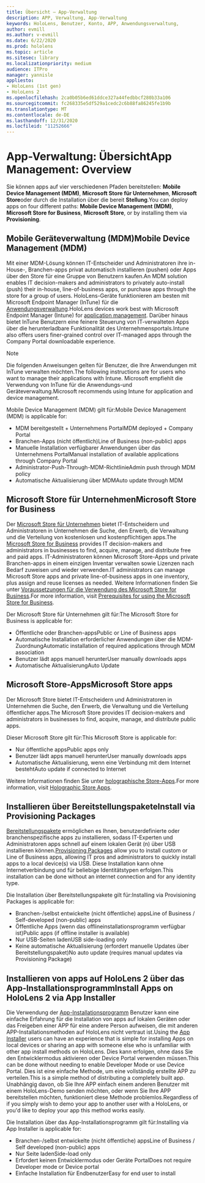 ```yaml
---
title: Übersicht – App-Verwaltung
description: APP, Verwaltung, App-Verwaltung
keywords: HoloLens, Benutzer, Konto, APP, Anwendungsverwaltung,
author: evmill
ms.author: v-evmill
ms.date: 6/22/2020
ms.prod: hololens
ms.topic: article
ms.sitesec: library
ms.localizationpriority: medium
audience: ITPro
manager: yannisle
appliesto:
- HoloLens (1st gen)
- HoloLens 2
ms.openlocfilehash: 2ca0b05b6ed61ddce327a44fedbbcf280b33a106
ms.sourcegitcommit: fc268335e5df529a1cedc2c6b88fa86245fe1b9b
ms.translationtype: MT
ms.contentlocale: de-DE
ms.lasthandoff: 12/31/2020
ms.locfileid: "11252666"
---
```

# <span data-ttu-id="832c5-104">App-Verwaltung: Übersicht</span><span class="sxs-lookup"><span data-stu-id="832c5-104">App Management: Overview</span></span>

<span data-ttu-id="832c5-105">Sie können apps auf vier verschiedenen Pfaden bereitstellen: **Mobile Device Management (MDM)**, **Microsoft Store für Unternehmen**, **Microsoft Store**oder durch die Installation über die bereit **Stellung**.</span><span class="sxs-lookup"><span data-stu-id="832c5-105">You can deploy apps on four different paths: **Mobile Device Management (MDM)**, **Microsoft Store for Business**, **Microsoft Store**, or by installing them via **Provisioning**.</span></span>

## <span data-ttu-id="832c5-106">Mobile Geräteverwaltung (MDM)</span><span class="sxs-lookup"><span data-stu-id="832c5-106">Mobile Device Management (MDM)</span></span>

<span data-ttu-id="832c5-107">Mit einer MDM-Lösung können IT-Entscheider und Administratoren ihre in-House-, Branchen-apps privat automatisch installieren (pushen) oder Apps über den Store für eine Gruppe von Benutzern kaufen.</span><span class="sxs-lookup"><span data-stu-id="832c5-107">An MDM solution enables IT decision-makers and administrators to privately auto-install (push) their in-house, line-of-business apps, or purchase apps through the store for a group of users.</span></span> <span data-ttu-id="832c5-108">HoloLens-Geräte funktionieren am besten mit Microsoft Endpoint Manager (InTune) für die [Anwendungsverwaltung](app-deploy-intune.md).</span><span class="sxs-lookup"><span data-stu-id="832c5-108">HoloLens devices work best with Microsoft Endpoint Manager (Intune) for [application management](app-deploy-intune.md).</span></span> <span data-ttu-id="832c5-109">Darüber hinaus bietet InTune Benutzern eine feinere Steuerung von IT-verwalteten Apps über die herunterladbare Funktionalität des Unternehmensportals.</span><span class="sxs-lookup"><span data-stu-id="832c5-109">Intune also offers users finer-grained control over IT-managed apps through the Company Portal downloadable experience.</span></span>

> [!NOTE]
> <span data-ttu-id="832c5-110">Die folgenden Anweisungen gelten für Benutzer, die Ihre Anwendungen mit InTune verwalten möchten.</span><span class="sxs-lookup"><span data-stu-id="832c5-110">The following instructions are for users who want to manage their applications with Intune.</span></span> <span data-ttu-id="832c5-111">Microsoft empfiehlt die Verwendung von InTune für die Anwendungs-und Geräteverwaltung.</span><span class="sxs-lookup"><span data-stu-id="832c5-111">Microsoft recommends using Intune for application and device management.</span></span>

<span data-ttu-id="832c5-112">Mobile Device Management (MDM) gilt für:</span><span class="sxs-lookup"><span data-stu-id="832c5-112">Mobile Device Management (MDM) is applicable for:</span></span>

* <span data-ttu-id="832c5-113">MDM bereitgestellt + Unternehmens Portal</span><span class="sxs-lookup"><span data-stu-id="832c5-113">MDM deployed + Company Portal</span></span>
* <span data-ttu-id="832c5-114">Branchen-Apps (nicht öffentlich)</span><span class="sxs-lookup"><span data-stu-id="832c5-114">Line of Business (non-public) apps</span></span>
* <span data-ttu-id="832c5-115">Manuelle Installation verfügbarer Anwendungen über das Unternehmens Portal</span><span class="sxs-lookup"><span data-stu-id="832c5-115">Manual installation of available applications through Company Portal</span></span>
* <span data-ttu-id="832c5-116">Administrator-Push-Through-MDM-Richtlinie</span><span class="sxs-lookup"><span data-stu-id="832c5-116">Admin push through MDM policy</span></span>
* <span data-ttu-id="832c5-117">Automatische Aktualisierung über MDM</span><span class="sxs-lookup"><span data-stu-id="832c5-117">Auto update through MDM</span></span>

## <span data-ttu-id="832c5-118">Microsoft Store für Unternehmen</span><span class="sxs-lookup"><span data-stu-id="832c5-118">Microsoft Store for Business</span></span>

<span data-ttu-id="832c5-119">Der [Microsoft Store für Unternehmen](app-deploy-store-business.md) bietet IT-Entscheidern und Administratoren in Unternehmen die Suche, den Erwerb, die Verwaltung und die Verteilung von kostenlosen und kostenpflichtigen apps.</span><span class="sxs-lookup"><span data-stu-id="832c5-119">The [Microsoft Store for Business](app-deploy-store-business.md) provides IT decision-makers and administrators in businesses to find, acquire, manage, and distribute free and paid apps.</span></span> <span data-ttu-id="832c5-120">IT-Administratoren können Microsoft Store-Apps und private Branchen-apps in einem einzigen Inventar verwalten sowie Lizenzen nach Bedarf zuweisen und wieder verwenden.</span><span class="sxs-lookup"><span data-stu-id="832c5-120">IT administrators can manage Microsoft Store apps and private line-of-business apps in one inventory, plus assign and reuse licenses as needed.</span></span> <span data-ttu-id="832c5-121">Weitere Informationen finden Sie unter [Voraussetzungen für die Verwendung des Microsoft Store for Business](https://docs.microsoft.com/microsoft-store/prerequisites-microsoft-store-for-business).</span><span class="sxs-lookup"><span data-stu-id="832c5-121">For more information, visit [Prerequisites for using the Microsoft Store for Business](https://docs.microsoft.com/microsoft-store/prerequisites-microsoft-store-for-business).</span></span>

<span data-ttu-id="832c5-122">Der Microsoft Store für Unternehmen gilt für:</span><span class="sxs-lookup"><span data-stu-id="832c5-122">The Microsoft Store for Business is applicable for:</span></span>

* <span data-ttu-id="832c5-123">Öffentliche oder Branchen-apps</span><span class="sxs-lookup"><span data-stu-id="832c5-123">Public or Line of Business apps</span></span>
* <span data-ttu-id="832c5-124">Automatische Installation erforderlicher Anwendungen über die MDM-Zuordnung</span><span class="sxs-lookup"><span data-stu-id="832c5-124">Automatic installation of required applications through MDM association</span></span>
* <span data-ttu-id="832c5-125">Benutzer lädt apps manuell herunter</span><span class="sxs-lookup"><span data-stu-id="832c5-125">User manually downloads apps</span></span>
* <span data-ttu-id="832c5-126">Automatische Aktualisierung</span><span class="sxs-lookup"><span data-stu-id="832c5-126">Auto Update</span></span>

## <span data-ttu-id="832c5-127">Microsoft Store-Apps</span><span class="sxs-lookup"><span data-stu-id="832c5-127">Microsoft Store apps</span></span>

<span data-ttu-id="832c5-128">Der Microsoft Store bietet IT-Entscheidern und Administratoren in Unternehmen die Suche, den Erwerb, die Verwaltung und die Verteilung öffentlicher apps.</span><span class="sxs-lookup"><span data-stu-id="832c5-128">The Microsoft Store provides IT decision-makers and administrators in businesses to find, acquire, manage, and distribute public apps.</span></span>

<span data-ttu-id="832c5-129">Dieser Microsoft Store gilt für:</span><span class="sxs-lookup"><span data-stu-id="832c5-129">This Microsoft Store is applicable for:</span></span>

* <span data-ttu-id="832c5-130">Nur öffentliche apps</span><span class="sxs-lookup"><span data-stu-id="832c5-130">Public apps only</span></span>
* <span data-ttu-id="832c5-131">Benutzer lädt apps manuell herunter</span><span class="sxs-lookup"><span data-stu-id="832c5-131">User manually downloads apps</span></span>
* <span data-ttu-id="832c5-132">Automatische Aktualisierung, wenn eine Verbindung mit dem Internet besteht</span><span class="sxs-lookup"><span data-stu-id="832c5-132">Auto update if connected to Internet</span></span>

<span data-ttu-id="832c5-133">Weitere Informationen finden Sie unter [holographische Store-Apps](https://docs.microsoft.com/hololens/holographic-store-apps).</span><span class="sxs-lookup"><span data-stu-id="832c5-133">For more information, visit [Holographic Store Apps](https://docs.microsoft.com/hololens/holographic-store-apps).</span></span>

## <span data-ttu-id="832c5-134">Installieren über Bereitstellungspakete</span><span class="sxs-lookup"><span data-stu-id="832c5-134">Install via Provisioning Packages</span></span>

<span data-ttu-id="832c5-135">[Bereitstellungspakete](app-deploy-provisioning-package.md) ermöglichen es Ihnen, benutzerdefinierte oder branchenspezifische apps zu installieren, sodass IT-Experten und Administratoren apps schnell auf einem lokalen Gerät (n) über USB installieren können.</span><span class="sxs-lookup"><span data-stu-id="832c5-135">[Provisioning Packages](app-deploy-provisioning-package.md) allow you to install custom or Line of Business apps, allowing IT pros and administrators to quickly install apps to a local device(s) via USB.</span></span> <span data-ttu-id="832c5-136">Diese Installation kann ohne Internetverbindung und für beliebige Identitätstypen erfolgen.</span><span class="sxs-lookup"><span data-stu-id="832c5-136">This installation can be done without an internet connection and for any identity type.</span></span>

<span data-ttu-id="832c5-137">Die Installation über Bereitstellungspakete gilt für:</span><span class="sxs-lookup"><span data-stu-id="832c5-137">Installing via Provisioning Packages is applicable for:</span></span>

* <span data-ttu-id="832c5-138">Branchen-/selbst entwickelte (nicht öffentliche) apps</span><span class="sxs-lookup"><span data-stu-id="832c5-138">Line of Business / Self-developed (non-public) apps</span></span>
* <span data-ttu-id="832c5-139">Öffentliche Apps (wenn das offlineinstallationsprogramm verfügbar ist)</span><span class="sxs-lookup"><span data-stu-id="832c5-139">Public apps (if offline installer is available)</span></span>
* <span data-ttu-id="832c5-140">Nur USB-Seiten laden</span><span class="sxs-lookup"><span data-stu-id="832c5-140">USB side-loading only</span></span>
* <span data-ttu-id="832c5-141">Keine automatische Aktualisierung (erfordert manuelle Updates über Bereitstellungspaket)</span><span class="sxs-lookup"><span data-stu-id="832c5-141">No auto update (requires manual updates via Provisioning Package)</span></span>

## <span data-ttu-id="832c5-142">Installieren von apps auf HoloLens 2 über das App-Installationsprogramm</span><span class="sxs-lookup"><span data-stu-id="832c5-142">Install Apps on HoloLens 2 via App Installer</span></span>

<span data-ttu-id="832c5-143">Die Verwendung der [App-Installationsprogramm](app-deploy-app-installer.md) Benutzer kann eine einfache Erfahrung für die Installation von apps auf lokalen Geräten oder das Freigeben einer APP für eine andere Person aufweisen, die mit anderen APP-Installationsmethoden auf HoloLens nicht vertraut ist.</span><span class="sxs-lookup"><span data-stu-id="832c5-143">Using the [App Installer](app-deploy-app-installer.md) users can have an experience that is simple for installing Apps on local devices or sharing an app with someone else who is unfamiliar with other app install methods on HoloLens.</span></span> <span data-ttu-id="832c5-144">Dies kann erfolgen, ohne dass Sie den Entwicklermodus aktivieren oder Device Portal verwenden müssen.</span><span class="sxs-lookup"><span data-stu-id="832c5-144">This can be done without needing to enable Developer Mode or use Device Portal.</span></span> <span data-ttu-id="832c5-145">Dies ist eine einfache Methode, um eine vollständig erstellte APP zu verteilen.</span><span class="sxs-lookup"><span data-stu-id="832c5-145">This is a simple method of distributing a completely built app.</span></span> <span data-ttu-id="832c5-146">Unabhängig davon, ob Sie Ihre APP einfach einem anderen Benutzer mit einem HoloLens-Demo senden möchten, oder wenn Sie Ihre APP bereitstellen möchten, funktioniert diese Methode problemlos.</span><span class="sxs-lookup"><span data-stu-id="832c5-146">Regardless of if you simply wish to demo your app to another user with a HoloLens, or you'd like to deploy your app this method works easily.</span></span>

<span data-ttu-id="832c5-147">Die Installation über das App-Installationsprogramm gilt für:</span><span class="sxs-lookup"><span data-stu-id="832c5-147">Installing via App Installer is applicable for:</span></span>

* <span data-ttu-id="832c5-148">Branchen-/selbst entwickelte (nicht öffentliche) apps</span><span class="sxs-lookup"><span data-stu-id="832c5-148">Line of Business / Self developed (non-public) apps</span></span>
* <span data-ttu-id="832c5-149">Nur Seite laden</span><span class="sxs-lookup"><span data-stu-id="832c5-149">Side-load only</span></span>
* <span data-ttu-id="832c5-150">Erfordert keinen Entwicklermodus oder Geräte Portal</span><span class="sxs-lookup"><span data-stu-id="832c5-150">Does not require Developer mode or Device portal</span></span>
* <span data-ttu-id="832c5-151">Einfache Installation für Endbenutzer</span><span class="sxs-lookup"><span data-stu-id="832c5-151">Easy for end user to install</span></span>

